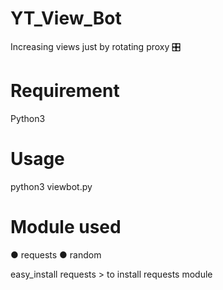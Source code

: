 # YT_View_Bot
Increasing views just by rotating proxy 🎛

# Requirement
Python3

# Usage
python3 viewbot.py

# Module used
● requests
● random

 easy_install requests > to install requests module
